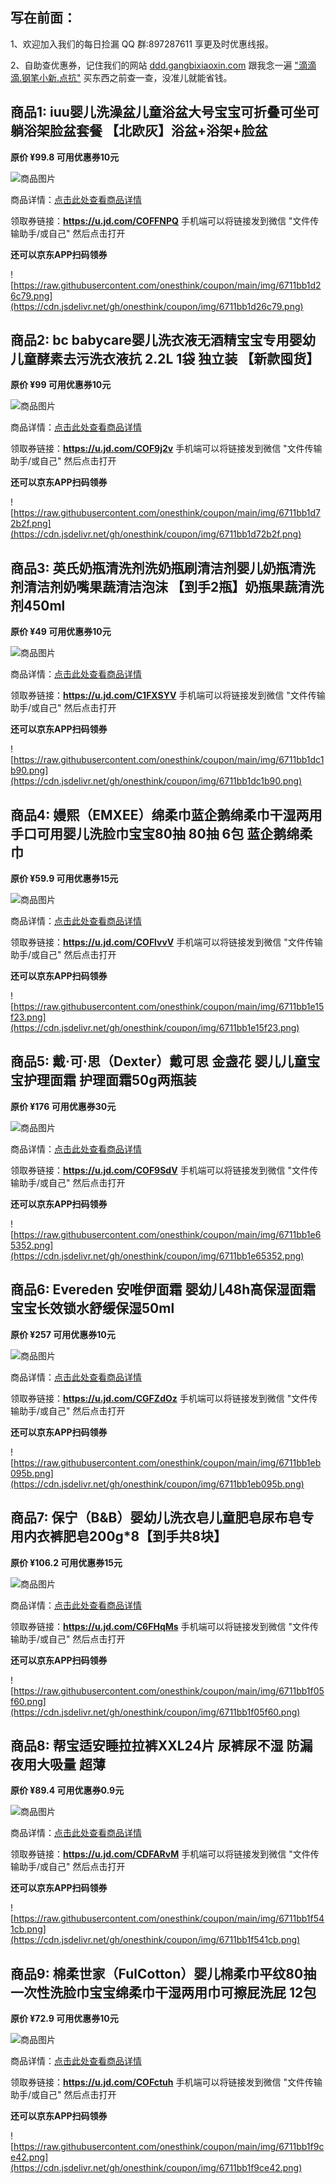 ## 写在前面：

1、欢迎加入我们的每日捡漏 QQ 群:897287611 享更及时优惠线报。

2、自助查优惠券，记住我们的网站 [ddd.gangbixiaoxin.com](https://ddd.gangbixiaoxin.com) 跟我念一遍 ["滴滴滴.钢笔小新.点抗"](https://ddd.gangbixiaoxin.com) 买东西之前查一查，没准儿就能省钱。

## 商品1: iuu婴儿洗澡盆儿童浴盆大号宝宝可折叠可坐可躺浴架脸盆套餐 【北欧灰】浴盆+浴架+脸盆

**原价 ¥99.8 可用优惠券10元**

![商品图片](http://img14.360buyimg.com/n1/jfs/t1/243112/12/19698/73896/66fa69b4F79c88f9d/55a78cca69976f93.jpg)

商品详情：[点击此处查看商品详情](https://union-click.jd.com/jdc?e=1003156031&amp;p=JF8BAdsJK1olXwIAUltcDkoUBF8IGlsVWAUDUVdfDEIVAV9MRANLAjZbERscSkAJHTRQRA1CCVkdDwtCWhVLHTdNTwcKBENeCVAfUg8bfTBMZxBGBW1lIhdUWzlqVh1haV1qOAdSOlw-bS1IYzt2Y15uNQcCCCQtU1xXDxtxazliPnFAIDc9WzxecDN8RCdNOWJ2EikvUhh1AhNOby5mJGFbEhc-QEthYW5gWztdAHVgVQwbfzJNUAxBfAxhJG5mLS0qVz9-awZzfCcTOE5hIjkCViNFZRNoeAJtVHJ7DS4qfCBLYBZ0ciJ2IkRiViUvaChoQAxheCxsPgZANCc1bT9fYCh8cg11KV9lEygkbC5sY3sKbk8XKDZQPSADXU9QdQ9KAVhlClYCPVZfDRFBD2M4GmsWXAYFXVhaDkISM18IG2tUMwYBUFZYCU8fM244G10WVQUCUF1YCEITAV8IE1wliqu6gdTs3cOu1_GAzOKyiI--gMDVOHsnAF8IGloXXQIFVVxdOHsXAF8LKwV7XFUEVl5eAUl5X2xcGFlSFFxsVFlYCEIRAWY4GVoUXwQyZG4jVw9rSDxQcDxjFA9RJiMIeiJlBRBtGgt7X2VnMgE9XDVvBhRgGltJJ3ZZZF5t)

领取券链接：**https://u.jd.com/COFFNPQ** 手机端可以将链接发到微信 "文件传输助手/或自己" 然后点击打开

**还可以京东APP扫码领券**

![https://raw.githubusercontent.com/onesthink/coupon/main/img/6711bb1d26c79.png](https://cdn.jsdelivr.net/gh/onesthink/coupon/img/6711bb1d26c79.png)

## 商品2: bc babycare婴儿洗衣液无酒精宝宝专用婴幼儿童酵素去污洗衣液抗 2.2L 1袋 独立装 【新款囤货】

**原价 ¥99 可用优惠券10元**

![商品图片](http://img14.360buyimg.com/n1/jfs/t1/237410/8/26927/58150/670e1b3dF79d1535a/efe37bbc7baaac2d.jpg)

商品详情：[点击此处查看商品详情](https://union-click.jd.com/jdc?e=1003156031&amp;p=JF8BAasJK1olXwIHV1dcCU0UBV8IGlsVXwACXV9VAEgfBl9MRANLAjZbERscSkAJHTRQRA1CCVkdDwtCWhVLHTdNTwcKBENeCVAfUg8bd2t4RhJGCVtZVB0YcEtyeihqfx93FUJcOlw8eAsTcTZwXgx-HlZnFQ0cdlxXDxtxazliPm1DICcLbTJ0Si1-YjtNOWViEik_Uil1SgdOexBlO2FbNBcqakpyYW5oWzhdB2FgHSIbaBNjagxRbAxhJG5SLS0ISjxuWQlzfSdrClllNT5dCA9xSxtQbDh2AXJ7ND4qUTxIdDV8D1lgbW52EgkbV0MNYyxUQBoPLwRiCCIaCCsbD18JK1gUXQELUllbAU4nM28IKxp7XQcEXFpeOEonA2kLE1gVWQUHUVxfCHsXC2g4zPatiIyzgdbk3NWf1NavztKpiZiKZG5tC3sXAm4KG18SXAQCZG5dC3sUMzFmGggSWA8CVFwzVEhDAG1BXwh7XQEKV19eCkgnAW4JGVklbTZ2UC4AQRhDXjQIWB5tXWN7Ezw5TClfRzFmGTplHQJwDSYYXyBUUwpJSBprbQYy)

领取券链接：**https://u.jd.com/COF9j2v** 手机端可以将链接发到微信 "文件传输助手/或自己" 然后点击打开

**还可以京东APP扫码领券**

![https://raw.githubusercontent.com/onesthink/coupon/main/img/6711bb1d72b2f.png](https://cdn.jsdelivr.net/gh/onesthink/coupon/img/6711bb1d72b2f.png)

## 商品3: 英氏奶瓶清洗剂洗奶瓶刷清洁剂婴儿奶瓶清洗剂清洁剂奶嘴果蔬清洁泡沫 【到手2瓶】奶瓶果蔬清洗剂450ml

**原价 ¥49 可用优惠券10元**

![商品图片](http://img14.360buyimg.com/n1/jfs/t1/221791/37/44757/138135/670cbdeeF4c416a4c/a885253b69657d34.jpg)

商品详情：[点击此处查看商品详情](https://union-click.jd.com/jdc?e=1003156031&amp;p=JF8BAdsJK1olXwIHVFlaD0gWAF8IGloQXQIEVllbCUgVAV9MRANLAjZbERscSkAJHTRQRA1CCVkdDwtCWhVLHTdNTwcKBENeCVAfUg8bZRdeRj1PGFJ1LysdWgkefTELXB1pWUV8OlwtahNvaxIBTwdNLUVQJF4oUFxXDxtxaz5hLmVBIwEhbz9eZC18RCdNOWJqEik_Ui11ShtOeC5mK2FbIBcpQEtnYSYJWztdB29gVT4bfxRFUA9scAxhJG5SLS0iSzxuawtzfCcTOE5hIjkCViNFZRNsewJxWmVrJDwpUjsQYBZscixxCEZiJiY6fChzBA9XRixiLlNGNzc2eCh1YCh8cg1xKk9LFyk0bCJsY3sKbk8XKDZhKVcmWCtjWQoNXzJhCWR5VAQjd0hBD2M4GmsWXAYFXVhaDkISM18IG2tUMwYDVVtbCkkeM244G10WVQUCUF1YD0sTB18IE1wliqu6gdTs3cOu1_GAzOKyiI--gMDVOHsnAF8IGloXXQIFVVxdOHsXAF8LKwV7XFUKVFxeDUp5X2xcGFleVERsVFZYDE4TC2w4GVoUXwQyZG47cB1KZTVNTyxuKEZQFlcjVkhQRRMMWCV7X3ZgDCY1dUJDXzd4WAllXXNaZF5t)

领取券链接：**https://u.jd.com/C1FXSYV** 手机端可以将链接发到微信 "文件传输助手/或自己" 然后点击打开

**还可以京东APP扫码领券**

![https://raw.githubusercontent.com/onesthink/coupon/main/img/6711bb1dc1b90.png](https://cdn.jsdelivr.net/gh/onesthink/coupon/img/6711bb1dc1b90.png)

## 商品4: 嫚熙（EMXEE）绵柔巾蓝企鹅绵柔巾干湿两用手口可用婴儿洗脸巾宝宝80抽 80抽 6包 蓝企鹅绵柔巾

**原价 ¥59.9 可用优惠券15元**

![商品图片](http://img14.360buyimg.com/n1/jfs/t1/96442/23/53077/119870/670bf47aFb0b7bbc3/bcd95f78c39fe16e.jpg)

商品详情：[点击此处查看商品详情](https://union-click.jd.com/jdc?e=1003156031&amp;p=JF8BAdsJK1olXwIHV1hbDk4fA18IGloTXQ4GUl5VCUoXBV9MRANLAjZbERscSkAJHTRQRA1CCVkdDwtCWhVLHTdNTwcKBENeCVAfUg8bejJffA9oLVVWHxU4UjRjdxsKHhhTXFtYOlw0egNKYztSZxwSCHByNyANYFxXDxtxaz5hFGVdIycPajJ0ZCt8YglNOWVmEigvUit1ShNObABmL2FbVRcpQEp0YW5aWyxnAHRgHSYbaBNjZA98TgxhJG5SIwddVz9-ewlzfCcTOE5hIjkCViNFZRNYbxJ2HHJ7LDwpeyBXdxZgcixmIRIBIz4kVTlgYG9PbzlxDXJbVBsqUC9ydA1rXC98C2F1NwscfDJFZhRoD1lgSQR3ZAIKVSoXR25SeBsWInlUDCQ2TTdESB8EF2sUbQUDVFlUDkwRCmo4K1sVbUdsVFZUDEMVM244G10WVQUCUF1YAUoRBF8IE1wliqu6gdTs3cOu1_GAzOKyiI--gMDVOHsnAF8IGloXXQIFVVxdOHsXAF8LKwV7XFULUwpdWBh5X2xcGF4UHQ5sVFleCk0fBmk4GVoUXwQyZG4kVRxwVxJ4SA9eFmNYKyopfEkSQCkJRgF7X29wHAM9XBFrRGhdbSt2I1ZqZF5t)

领取券链接：**https://u.jd.com/COFlvvV** 手机端可以将链接发到微信 "文件传输助手/或自己" 然后点击打开

**还可以京东APP扫码领券**

![https://raw.githubusercontent.com/onesthink/coupon/main/img/6711bb1e15f23.png](https://cdn.jsdelivr.net/gh/onesthink/coupon/img/6711bb1e15f23.png)

## 商品5: 戴·可·思（Dexter）戴可思 金盏花 婴儿儿童宝宝护理面霜 护理面霜50g两瓶装

**原价 ¥176 可用优惠券30元**

![商品图片](http://img14.360buyimg.com/n1/jfs/t1/191654/9/49551/113089/670cfcedF83ffb875/93c0283116c1ca88.jpg)

商品详情：[点击此处查看商品详情](https://union-click.jd.com/jdc?e=1003156031&amp;p=JF8BAasJK1olXwIHV11bD0MfAV8IGlodWQcHUVpdDEkQC19MRANLAjZbERscSkAJHTRQRA1CCVkdDwtCWhVLHTdNTwcKBENeCVAfUg8bWilWbyJyDXpCVw4meCJFABB8fBJFXUBBOlwYQDxRRRgJYzN0IwF3HRwpQFxXDxtxaz5sPnVGIzc9bjx0cCp_GQFNOWJqEiovVTh1Ag9Oby5lOWFbEhcrektgYSZ4WzhnB29gHQwbawN3UwxrGwxhJG5SLS06TD9-WQ1zfSdrCllXMDcqABRjcTFQbDhyAXEAPDcpazRJdG58D1lgbXR8Nyw6UTIRYRxyThxgX0AGFkAOWx0bD18JK1gUXQELUllbAU4nM28IKxp7VAcFXV1VOEonA2kLE1gVWQUGVV1ZD3sXC2g4zPatiIyzgdbk3NWf1NavztKpiZiKZG5tC3sXAm4KG18SXAQCZG5dC3sUMzFmGggQCgEBUgozVEhDAGoLTw17XQ4AXVdfAUsnAW4JGVklbTZbEgApcSxHfy8LSyBlNFQBKyo6QRsXRSxmGR5dKkBEI18lYCppBBpBWS9dbQYy)

领取券链接：**https://u.jd.com/COF9SdV** 手机端可以将链接发到微信 "文件传输助手/或自己" 然后点击打开

**还可以京东APP扫码领券**

![https://raw.githubusercontent.com/onesthink/coupon/main/img/6711bb1e65352.png](https://cdn.jsdelivr.net/gh/onesthink/coupon/img/6711bb1e65352.png)

## 商品6: Evereden 安唯伊面霜 婴幼儿48h高保湿面霜宝宝长效锁水舒缓保湿50ml

**原价 ¥257 可用优惠券10元**

![商品图片](http://img14.360buyimg.com/n1/jfs/t1/141110/20/48725/102393/67107cb7Fe2802b25/7466f53a15167d2c.jpg)

商品详情：[点击此处查看商品详情](https://union-click.jd.com/jdc?e=1003156031&amp;p=JF8BAacJK1olXgALXF5aCkIWB18IGloUXQQBXFlcDk0nRzBQRQQlBENHFRxWFlVMWzBeTA9KQl1XSwwDVFVPRjtUBAJQAVsMFgQZBAJfVBQIH1JWK1gECio5cS1vdClccCZHPmgAU1sYQBgfdS17HCd1OXIDLglKSEdjeh9tbCh2GHIADjkqezBWexpvYjlPLQRiJlYvahJrRxtDYwh3FHJJNyxUai9kRW18Q1J8P19LET4kWihsYAxWbSJ9On9xIxkrbDxKVhZJWD53OmJrDiEZcDJjZhZ7ZBxiAm5hLT0qX3tPBRBvfwBmGWVjUy4OfhFwZwxufV1DUQoyVW5eCUsQCmkPHVIQbTYCVG4LZksWAm4KElwXVAIyVW5dDkgfAG8MGF8XWQYDZF5VD3vArtfdkerA1b_WytaKsezCitPchdMlbTYBZF5cCUkXB2gJGVslbQYBZF1tViUWUGpfElMTDWheVwpeDU5eAQEIE1kdXgYGVG5fCUoVAV84KxJdCn0CUFcefhURXRtsYj1tKkBWPyMPayUVBGpNUwgdK0RxUyI9bD8WeTg4G2s)

领取券链接：**https://u.jd.com/CGFZdOz** 手机端可以将链接发到微信 "文件传输助手/或自己" 然后点击打开

**还可以京东APP扫码领券**

![https://raw.githubusercontent.com/onesthink/coupon/main/img/6711bb1eb095b.png](https://cdn.jsdelivr.net/gh/onesthink/coupon/img/6711bb1eb095b.png)

## 商品7: 保宁（B&amp;B）婴幼儿洗衣皂儿童肥皂尿布皂专用内衣裤肥皂200g*8【到手共8块】

**原价 ¥106.2 可用优惠券15元**

![商品图片](http://img14.360buyimg.com/n1/jfs/t1/232414/26/27058/118793/670f551cF2989daef/bb7536aa2788f354.jpg)

商品详情：[点击此处查看商品详情](https://union-click.jd.com/jdc?e=1003156031&amp;p=JF8BAaYJK1olXwIHV1lcC0sQBl8IGloUXgQLVFpaCE4nRzBQRQQlBENHFRxWFlVMWzBeTA9KQl1XSwwDVFVPRjtUBAJQAVsMFgQZBC4VU2xRaCleHE5dFSALChhneGxUbgVGOWgAVD5aCgNuUSdbTwdPIGBJIh5KSEdjeh9tbChAGHBrIDgpUShXexpseDlMJQR1HFYrahJRRw99Ywh3FHZJNCxVeC9kY21_Q1JFP196Uyg_bC5sYAxJbzJlO3FhAR8pUjxKVhZJWDlKBGZlCVYacDJjZhZ7ZBthNGJmLT06X3thfmp9fkUcLmRJKiYaDT58XRtSGV11UQoyVW5eCUsQCmkPHVIQbTYCVG4fZhdVX7a-gIK0yTYDZF5bC0MUA2sLH18VWgMyVFZaOJy6u7qCqo6d5NKc3Inkr56ev7uWk2slbQUyVF9cCksTBG4KG2slXQUyV24DZkpEBW0JSA9AM1oBAF1YD00WbW8PHlgXWAUAZFxcCUkVM184fllFXl9xJhUcQBRWfTkKSCtuXlp3Cg05ZkkXY2gKUyJHFVVWCAQgbgBhQ18IKw)

领取券链接：**https://u.jd.com/C6FHqMs** 手机端可以将链接发到微信 "文件传输助手/或自己" 然后点击打开

**还可以京东APP扫码领券**

![https://raw.githubusercontent.com/onesthink/coupon/main/img/6711bb1f05f60.png](https://cdn.jsdelivr.net/gh/onesthink/coupon/img/6711bb1f05f60.png)

## 商品8: 帮宝适安睡拉拉裤XXL24片 尿裤尿不湿 防漏夜用大吸量 超薄

**原价 ¥89.4 可用优惠券0.9元**

![商品图片](http://img14.360buyimg.com/n1/jfs/t1/238586/20/18648/187836/6710e1e8Fd89f782a/2179f444faf3a191.jpg)

商品详情：[点击此处查看商品详情](https://union-click.jd.com/jdc?e=1003156031&amp;p=JF8BAa4JK1olXwIHV1dbAEMWAl8IGloUWQ8FUVZbCUwnRzBQRQQlBENHFRxWFlVMWzBeTA9KQl1XSwwDVFVPRjtUBAJQAVsMFgQZBBBXaGtwWgQTVGBnNz45dA0TRhUOYFtoXWgAUF1ZSB1WAD9jfB9DG115JFZKSEdjeh9tbChmAXEANA4pQSxJexpseTlMPQR1HFYvahJFRw9TYzJ3FFRJIAZVcS9kZ21raVNnP19hFz0VfBhsYAxWbSJtP39hMx0pCTxKVhZJWDlOHGBnI18acDJjYRZ7fB5jNFBSIC0-X3t1BCh-BQVUCGVjFFkEXzQQaD8SYlhlUQoyVW5eCUsQCmkPHVIQbTYCVG4OZgpHXy5cWBkJiI2fg-P93NSEM244G10WVQUCUF1ZD04TA18IE1wliqu6gdTs3cOu1_GAzOKyiI--gMDVOHsnAF8IGloXXQIFVVxdOHsXAF8LKwV7XFUEV15ZDxl5X2xcGF4TWkdsV19dDUoVAmo4GVoUXwQyZG4GSCATey5XHVJzOGViMCIbDA5tBRQIZlt7XwIBUB4LSUhHaAhMTR1OJnYKZF5t)

领取券链接：**https://u.jd.com/CDFARvM** 手机端可以将链接发到微信 "文件传输助手/或自己" 然后点击打开

**还可以京东APP扫码领券**

![https://raw.githubusercontent.com/onesthink/coupon/main/img/6711bb1f541cb.png](https://cdn.jsdelivr.net/gh/onesthink/coupon/img/6711bb1f541cb.png)

## 商品9: 棉柔世家（FulCotton）婴儿棉柔巾平纹80抽一次性洗脸巾宝宝绵柔巾干湿两用巾可擦屁洗屁 12包

**原价 ¥72.9 可用优惠券10元**

![商品图片](http://img14.360buyimg.com/n1/jfs/t1/132321/21/45210/96385/66ed1a02F90d3990a/7175a3ae1b7feaeb.jpg)

商品详情：[点击此处查看商品详情](https://union-click.jd.com/jdc?e=1003156031&amp;p=JF8BAdIJK1olXwIHV11VCkseCl8KEl4QVAcHV1ZfAXtTXDdWRGtMGENDFlVDFhBPXDlfTwQKBlMdBgABFhNSVzMXQh5JAAhADhpRUwt8BxdJRF0cO2NfPAsGYU9SeWkOYTAUMwQGV1odXgoUUwRvfDxDIg5kXEkdBD9IVQZ8aFtRKm96BCkUCBxwegh3bz9TWmNdDSEqCC8eZydvZy9hCwFnCy00fBFRCgpQbCRhBH4KIAYhUDx0fDB-cjNGKXVhECYoYz11WRsOfxIdAFNyPx8-ei9-ehxaEztKPW92MDUdfBN_YxZ8SVNiBWZiIxcbAShudz9xfwkSKlx2NikuCApgah9hbDhcHX5yQFwoHEliMyp4WwcSDnlUN1wNaShgfi4MRVlcXlAOWG5cOEgWA2gBHVwTVAMyZF5dOAp5BWwMG1sXbQcyVFheAEgXB2wME1kRWTYCXFlt3-av1uW5ztOsiZiKg-f63cKr1_GAK2slXjYCVV9fCE8QAm0IK2sVXjYBZAAzCRgRAW8NHw97AQVWV1tVXxN5A2gLE10VXAAyVl9cCkknM19TWzARJUddUlc7bRZ_VjRhHx5vWwB4P18zCk8UBy9eWlhFNmFlMwgiAC0fM284)

领取券链接：**https://u.jd.com/COFctuh** 手机端可以将链接发到微信 "文件传输助手/或自己" 然后点击打开

**还可以京东APP扫码领券**

![https://raw.githubusercontent.com/onesthink/coupon/main/img/6711bb1f9ce42.png](https://cdn.jsdelivr.net/gh/onesthink/coupon/img/6711bb1f9ce42.png)

